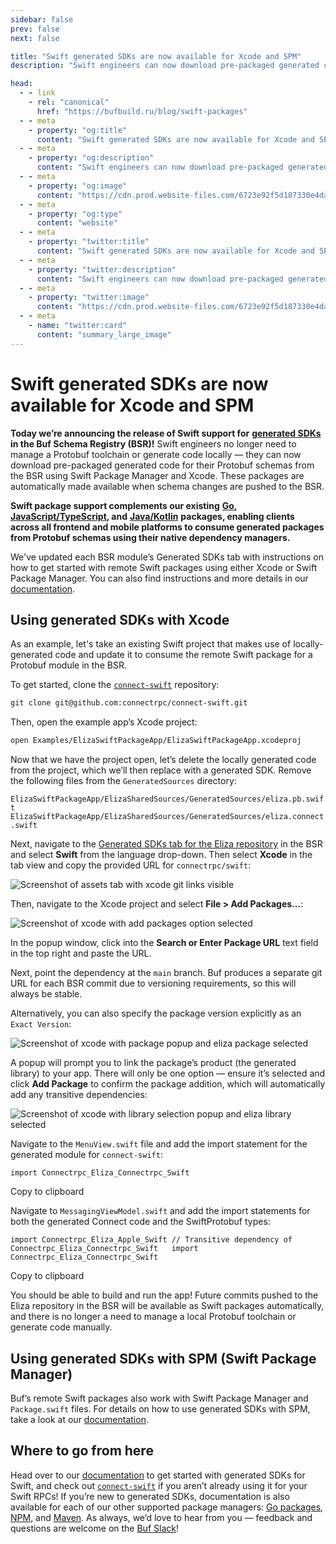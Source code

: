 ```yaml
---
sidebar: false
prev: false
next: false

title: "Swift generated SDKs are now available for Xcode and SPM"
description: "Swift engineers can now download pre-packaged generated code for their Protobuf schemas from the BSR using Xcode and Swift Package Manager."

head:
  - - link
    - rel: "canonical"
      href: "https://bufbuild.ru/blog/swift-packages"
  - - meta
    - property: "og:title"
      content: "Swift generated SDKs are now available for Xcode and SPM"
  - - meta
    - property: "og:description"
      content: "Swift engineers can now download pre-packaged generated code for their Protobuf schemas from the BSR using Xcode and Swift Package Manager."
  - - meta
    - property: "og:image"
      content: "https://cdn.prod.website-files.com/6723e92f5d187330e4da8144/6750cc3014882ab5f207ce89_Swift%20SDKs.png"
  - - meta
    - property: "og:type"
      content: "website"
  - - meta
    - property: "twitter:title"
      content: "Swift generated SDKs are now available for Xcode and SPM"
  - - meta
    - property: "twitter:description"
      content: "Swift engineers can now download pre-packaged generated code for their Protobuf schemas from the BSR using Xcode and Swift Package Manager."
  - - meta
    - property: "twitter:image"
      content: "https://cdn.prod.website-files.com/6723e92f5d187330e4da8144/6750cc3014882ab5f207ce89_Swift%20SDKs.png"
  - - meta
    - name: "twitter:card"
      content: "summary_large_image"
---
```


# Swift generated SDKs are now available for Xcode and SPM

**Today we’re announcing the release of Swift support for** [**generated SDKs**](/docs/bsr/generated-sdks/swift/index.md) **in the Buf Schema Registry (BSR)!** Swift engineers no longer need to manage a Protobuf toolchain or generate code locally — they can now download pre-packaged generated code for their Protobuf schemas from the BSR using Swift Package Manager and Xcode. These packages are automatically made available when schema changes are pushed to the BSR.

**Swift package support complements our existing** [**Go**](/docs/bsr/generated-sdks/go/index.md)**,** [**JavaScript/TypeScript**](/docs/bsr/generated-sdks/npm/index.md)**, and** [**Java/Kotlin**](/docs/bsr/generated-sdks/maven/index.md) **packages, enabling clients across all frontend and mobile platforms to consume generated packages from Protobuf schemas using their native dependency managers.**

We've updated each BSR module’s Generated SDKs tab with instructions on how to get started with remote Swift packages using either Xcode or Swift Package Manager. You can also find instructions and more details in our [documentation](/docs/bsr/generated-sdks/swift/index.md).

## Using generated SDKs with Xcode

As an example, let's take an existing Swift project that makes use of locally-generated code and update it to consume the remote Swift package for a Protobuf module in the BSR.

To get started, clone the [`connect-swift`](https://github.com/connectrpc/connect-swift) repository:

```protobuf
git clone git@github.com:connectrpc/connect-swift.git
```

Then, open the example app’s Xcode project:

```protobuf
open Examples/ElizaSwiftPackageApp/ElizaSwiftPackageApp.xcodeproj
```

Now that we have the project open, let’s delete the locally generated code from the project, which we’ll then replace with a generated SDK. Remove the following files from the `GeneratedSources` directory:

`ElizaSwiftPackageApp/ElizaSharedSources/GeneratedSources/eliza.pb.swift   ElizaSwiftPackageApp/ElizaSharedSources/GeneratedSources/eliza.connect.swift   `

Next, navigate to the [Generated SDKs tab for the Eliza repository](https://buf.build/connectrpc/eliza/sdks) in the BSR and select **Swift** from the language drop-down. Then select **Xcode** in the tab view and copy the provided URL for `connectrpc/swift`:

![Screenshot of assets tab with xcode git links visible](https://cdn.prod.website-files.com/6723e92f5d187330e4da8144/6747a20bbb58e402d94a04df_xcode-git-links-CIY7EC3A.png)

Then, navigate to the Xcode project and select **File > Add Packages...**:

![Screenshot of xcode with add packages option selected](https://cdn.prod.website-files.com/6723e92f5d187330e4da8144/6747a20bb03e1f496d6cb674_xcode-add-packages-CQAI2CT5.png)

In the popup window, click into the **Search or Enter Package URL** text field in the top right and paste the URL.

Next, point the dependency at the `main` branch. Buf produces a separate git URL for each BSR commit due to versioning requirements, so this will always be stable.

Alternatively, you can also specify the package version explicitly as an `Exact Version`:

![Screenshot of xcode with package popup and eliza package selected](https://cdn.prod.website-files.com/6723e92f5d187330e4da8144/6747a20b512046ff641b86ce_xcode-packages-popup-JV7XAWQ6.png)

A popup will prompt you to link the package’s product (the generated library) to your app. There will only be one option — ensure it’s selected and click **Add Package** to confirm the package addition, which will automatically add any transitive dependencies:

![Screenshot of xcode with library selection popup and eliza library selected](https://cdn.prod.website-files.com/6723e92f5d187330e4da8144/6747a20b2a572b335b5d7451_xcode-library-popup-NQK4TC6V.png)

Navigate to the `MenuView.swift` file and add the import statement for the generated module for `connect-swift`:

`import Connectrpc_Eliza_Connectrpc_Swift   `

Copy to clipboard

Navigate to `MessagingViewModel.swift` and add the import statements for both the generated Connect code and the SwiftProtobuf types:

`import Connectrpc_Eliza_Apple_Swift // Transitive dependency of Connectrpc_Eliza_Connectrpc_Swift   import Connectrpc_Eliza_Connectrpc_Swift   `

Copy to clipboard

You should be able to build and run the app! Future commits pushed to the Eliza repository in the BSR will be available as Swift packages automatically, and there is no longer a need to manage a local Protobuf toolchain or generate code manually.

## Using generated SDKs with SPM (Swift Package Manager)

Buf’s remote Swift packages also work with Swift Package Manager and `Package.swift` files. For details on how to use generated SDKs with SPM, take a look at our [documentation](/docs/bsr/generated-sdks/swift/index.md).

## Where to go from here

Head over to our [documentation](/docs/bsr/generated-sdks/swift/index.md) to get started with generated SDKs for Swift, and check out [`connect-swift`](https://github.com/connectrpc/connect-swift) if you aren’t already using it for your Swift RPCs! If you’re new to generated SDKs, documentation is also available for each of our other supported package managers: [Go packages](/docs/bsr/generated-sdks/go/index.md), [NPM](/docs/bsr/generated-sdks/npm/index.md), and [Maven](/docs/bsr/generated-sdks/maven/index.md). As always, we’d love to hear from you — feedback and questions are welcome on the [Buf Slack](https://buf.build/b/slack/)!
